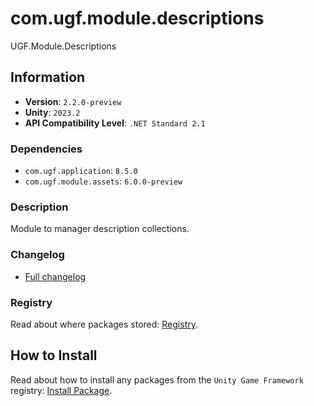 # com.ugf.module.descriptions

UGF.Module.Descriptions

## Information

- **Version**: `2.2.0-preview`
- **Unity**: `2023.2`
- **API Compatibility Level**: `.NET Standard 2.1`

### Dependencies

- `com.ugf.application`: `8.5.0`
- `com.ugf.module.assets`: `6.0.0-preview`


### Description

Module to manager description collections.

### Changelog

- [Full changelog](changelog.md)

### Registry

Read about where packages stored: [Registry](https://github.com/unity-game-framework/organization/blob/main/docs/registry.md).

## How to Install

Read about how to install any packages from the `Unity Game Framework` registry: [Install Package](https://github.com/unity-game-framework/organization/blob/main/docs/install-packages.md).
